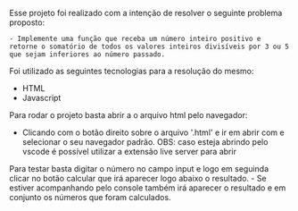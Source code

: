 Esse projeto foi realizado com a intenção de resolver o seguinte problema proposto:

    - Implemente uma função que receba um número inteiro positivo e retorne o somatório de todos os valores inteiros divisíveis por 3 ou 5 que sejam inferiores ao número passado.

Foi utilizado as seguintes tecnologias para a resolução do mesmo:

 - HTML
 - Javascript

Para rodar o projeto basta abrir a o arquivo html pelo navegador:
 - Clicando com o botão direito sobre o arquivo '.html' e ir em abrir com e selecionar o seu navegador padrão.
    OBS: caso esteja abrindo pelo vscode é possível utilizar a extensão live server para abrir

Para testar basta digitar o número no campo input e logo em seguinda clicar no botão calcular que irá aparecer logo abaixo o resultado. 
    - Se estiver acompanhando pelo console também irá aparecer o resultado e em conjunto os números que foram calculados.